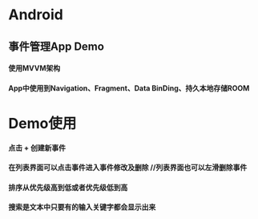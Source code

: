 # Android
## 事件管理App Demo
#### 使用MVVM架构
#### App中使用到Navigation、Fragment、Data BinDing、持久本地存储ROOM
# Demo使用
#### 点击 + 创建新事件
#### 在列表界面可以点击事件进入事件修改及删除  //列表界面也可以左滑删除事件
#### 排序从优先级高到低或者优先级低到高
#### 搜索是文本中只要有的输入关键字都会显示出来

